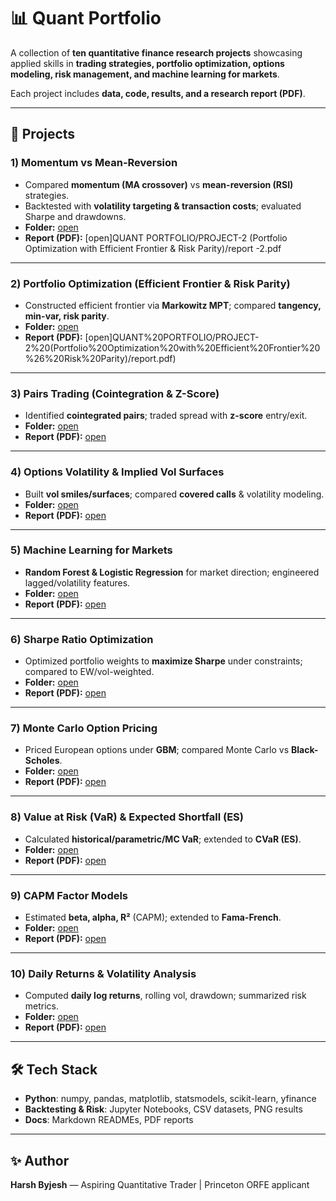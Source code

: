# 📊 Quant Portfolio

A collection of **ten quantitative finance research projects** showcasing applied skills in **trading strategies, portfolio optimization, options modeling, risk management, and machine learning for markets**.

Each project includes **data, code, results, and a research report (PDF)**.

---

## 🔹 Projects

### 1) Momentum vs Mean-Reversion
- Compared **momentum (MA crossover)** vs **mean-reversion (RSI)** strategies.
- Backtested with **volatility targeting & transaction costs**; evaluated Sharpe and drawdowns.
- **Folder:** [open](./QUANT%20PORTFOLIO/Project%201%20-Momentum%20vs%20Mean-Reversion)  
- **Report (PDF):** [open]QUANT PORTFOLIO/PROJECT-2 (Portfolio Optimization with Efficient Frontier & Risk Parity)/report -2.pdf

---

### 2) Portfolio Optimization (Efficient Frontier & Risk Parity)
- Constructed efficient frontier via **Markowitz MPT**; compared **tangency, min-var, risk parity**.
- **Folder:** [open](./QUANT%20PORTFOLIO/PROJECT-2%20(Portfolio%20Optimization%20with%20Efficient%20Frontier%20%26%20Risk%20Parity))  
- **Report (PDF):** [open]QUANT%20PORTFOLIO/PROJECT-2%20(Portfolio%20Optimization%20with%20Efficient%20Frontier%20%26%20Risk%20Parity)/report.pdf)

---

### 3) Pairs Trading (Cointegration & Z-Score)
- Identified **cointegrated pairs**; traded spread with **z-score** entry/exit.
- **Folder:** [open](./QUANT%20PORTFOLIO/PROJECT-3%20(Pairs%20Trading%20Cointegration%20%26%20Z-Score))  
- **Report (PDF):** [open](./QUANT%20PORTFOLIO/PROJECT-3%20(Pairs%20Trading%20Cointegration%20%26%20Z-Score)/report.pdf)

---

### 4) Options Volatility & Implied Vol Surfaces
- Built **vol smiles/surfaces**; compared **covered calls** & volatility modeling.
- **Folder:** [open](./QUANT%20PORTFOLIO/PROJECT%204-%20Options%20Volatility)  
- **Report (PDF):** [open](./QUANT%20PORTFOLIO/PROJECT%204-%20Options%20Volatility/report.pdf)

---

### 5) Machine Learning for Markets
- **Random Forest & Logistic Regression** for market direction; engineered lagged/volatility features.
- **Folder:** [open](./QUANT%20PORTFOLIO/PROJECT%205-%20ML%20for%20Markets)  
- **Report (PDF):** [open](./QUANT%20PORTFOLIO/PROJECT%205-%20ML%20for%20Markets/report.pdf)

---

### 6) Sharpe Ratio Optimization
- Optimized portfolio weights to **maximize Sharpe** under constraints; compared to EW/vol-weighted.
- **Folder:** [open](./QUANT%20PORTFOLIO/PROJECT%206-Sharpe%20Ratio%20Optimization)  
- **Report (PDF):** [open](./QUANT%20PORTFOLIO/PROJECT%206-Sharpe%20Ratio%20Optimization/report.pdf)

---

### 7) Monte Carlo Option Pricing
- Priced European options under **GBM**; compared Monte Carlo vs **Black-Scholes**.
- **Folder:** [open](./QUANT%20PORTFOLIO/PROJECT%207-Monte%20Carlo%20Option%20Pricing)  
- **Report (PDF):** [open](./QUANT%20PORTFOLIO/PROJECT%207-Monte%20Carlo%20Option%20Pricing/report.pdf)

---

### 8) Value at Risk (VaR) & Expected Shortfall (ES)
- Calculated **historical/parametric/MC VaR**; extended to **CVaR (ES)**.
- **Folder:** [open](./QUANT%20PORTFOLIO/PROJECT%208-Value%20at%20Risk%20%26%20Expected%20Shortfall)  
- **Report (PDF):** [open](./QUANT%20PORTFOLIO/PROJECT%208-Value%20at%20Risk%20%26%20Expected%20Shortfall/report.pdf)

---

### 9) CAPM Factor Models
- Estimated **beta, alpha, R²** (CAPM); extended to **Fama-French**.
- **Folder:** [open](./QUANT%20PORTFOLIO/PROJECT%209-CAPM%20Factor%20Models)  
- **Report (PDF):** [open](./QUANT%20PORTFOLIO/PROJECT%209-CAPM%20Factor%20Models/report.pdf)

---

### 10) Daily Returns & Volatility Analysis
- Computed **daily log returns**, rolling vol, drawdown; summarized risk metrics.
- **Folder:** [open](./QUANT%20PORTFOLIO/PROJECT%2010-Daily%20Returns%20%26%20Volatility)  
- **Report (PDF):** [open](./QUANT%20PORTFOLIO/PROJECT%2010-Daily%20Returns%20%26%20Volatility/report.pdf)

---

## 🛠️ Tech Stack
- **Python**: numpy, pandas, matplotlib, statsmodels, scikit-learn, yfinance  
- **Backtesting & Risk**: Jupyter Notebooks, CSV datasets, PNG results  
- **Docs**: Markdown READMEs, PDF reports

---

## ✨ Author
**Harsh Byjesh** — Aspiring Quantitative Trader | Princeton ORFE applicant
